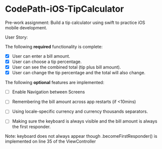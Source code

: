 # CodePath-iOS-TipCalculator

Pre-work assignment: Build a tip calculator using swift to practice iOS mobile development.

User Story:

The following **required** functionality is complete:

* [x] User can enter a bill amount.
* [x] User can choose a tip percentage.
* [x] User can see the combined total (tip plus bill amount).
* [x] User can change the tip percentage and the total will also change.

The following **optional** features are implemented:
* [ ] Enable Navigation between Screens
* [ ] Remembering the bill amount across app restarts (if <10mins)
* [ ] Using locale-specific currency and currency thousands separators.
* [ ] Making sure the keyboard is always visible and the bill amount is always the first responder. 


Note: keyboard does not always appear though .becomeFirstResponder() is implemented on line 35 of the ViewController

